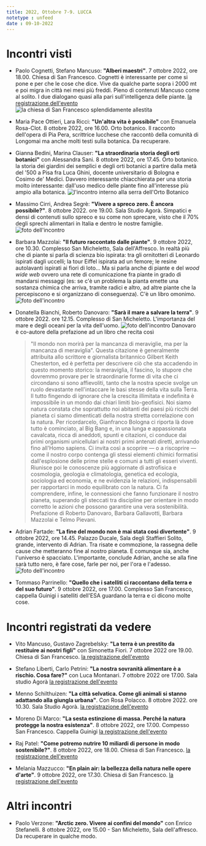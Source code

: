 ```yaml
---
title: 2022, Ottobre 7-9. LUCCA
notetype : unfeed
date : 09-10-2022
---
```


# Incontri visti
- Paolo Cognetti, Stefano Mancuso: **"Alberi maestri"**. 7 ottobre 2022, ore 18.00. Chiesa di San Francesco.
  Cognetti è interessante per come si pone e per che le cose che dice. Vive da qualche parte sopra i 2000 mt e poi migra in città nei mesi più freddi. Pieno di contenuti Mancuso come al solito. I due dialogano quasi alla pari sull'intelligenza delle piante.
  [la registrazione dell'evento](http://gofile.me/6V2w6/A4mi1ERJW)
  ![la chiesa di San Francesco splendidamente allestita](https://alet313.s3.eu-west-3.amazonaws.com/img/foto/2022/lucca/IMG_4204.jpeg)
  
- Maria Pace Ottieri, Lara Ricci: **"Un'altra vita è possibile"** con Emanuela Rosa-Clot. 8 ottobre 2022, ore 16.00. Orto botanico.
  Il racconto dell'opera di Pia Pera, scrittrice lucchese che raccontò della comunità di Longomai ma anche molti testi sulla botanica. Da recuperare. 

- Gianna Bedini, Marina Clauser: **"La straordinaria storia degli orti botanici"** con Alessandra Sani. 8 ottobre 2022, ore 17.45. Orto botanico.
  la storia dei giardini dei semplici e degli orti botanici a partire dalla metà del '500 a Pisa fra Luca Ghini, docente universitario di Bologna e Cosimo de' Medici. Davvero interessante chiacchierata per una storia molto interessante: dall'uso medico delle piante fino all'interesse più ampio alla botanica.
  ![l'incontro interno alla serra dell'Orto Botanico](https://alet313.s3.eu-west-3.amazonaws.com/img/foto/2022/lucca/IMG_4207.jpeg)

- Massimo Cirri, Andrea Segrè: **"Vivere a spreco zero. È ancora possibile?"**. 8 ottobre 2022. ore 19.00. Sala Studio Agorà.
  Simpatici e densi di contenuti sullo spreco e su come non sprecare, visto che il 70% degli sprechi alimentari in Italia e dentro le nostre famiglie.
  ![foto dell'incontro](https://alet313.s3.eu-west-3.amazonaws.com/img/foto/2022/lucca/IMG_4208.jpeg)

- Barbara Mazzolai: **"Il futuro raccontato dalle piante"**. 9 ottobre 2022, ore 10.30. Complesso San Micheletto, Sala dell'Affresco.
  In realtà più che di piante si parla di scienza bio ispirata: tra gli ornitotteri di Leonardo ispirati dagli uccelli; la tour Eiffel ispirata ad un femore; le resine autolavanti ispirati ai fiori di loto...
  Ma si parla anche di piante e del _wood wide web_ ovvero una rete di comunicazione fra piante in grado di mandarsi messaggi (es: se c'è un problema la pianta emette una sostanza chimica che arriva, tramite radici e altro, ad altre piante che la percepiscono e si organizzano di conseguenza). C'è un libro omonimo.
  ![foto dell'incontro](https://alet313.s3.eu-west-3.amazonaws.com/img/foto/2022/lucca/IMG_4209.jpeg)

- Donatella Bianchi, Roberto Danovaro: **"Sarà il mare a salvare la terra"**. 9 ottobre 2022. ore 12.15. Complesso di San Micheletto.
  L'importanza del mare e degli oceani per la vita dell'uomo.
  ![foto dell'incontro](https://alet313.s3.eu-west-3.amazonaws.com/img/foto/2022/lucca/IMG_4210.jpeg)
  Danovaro è co-autore della prefazione ad un libro che recita così
  > "Il mondo non morirà per la mancanza di meraviglie, ma per la mancanza di meraviglia". Questa citazione è generalmente attribuita allo scrittore e giornalista britannico Gilbert Keith Chesterton, ed è perfetta per descrivere ciò che sta accadendo in questo momento storico: la meraviglia, il fascino, lo stupore che dovremmo provare per le straordinarie forme di vita che ci circondano si sono affievoliti, tanto che la nostra specie svolge un ruolo devastante nell'intaccare le basi stesse della vita sulla Terra. Il tutto fingendo di ignorare che la crescita illimitata e indefinita è impossibile in un mondo dai chiari limiti bio-geofisici. Noi siamo natura constata che soprattutto noi abitanti dei paesi più ricchi del pianeta ci siamo dimenticati della nostra stretta correlazione con la natura. Per ricordarcelo, Gianfranco Bologna ci riporta là dove tutto è cominciato, al Big Bang e, in una lunga e appassionata cavalcata, ricca di aneddoti, spunti e citazioni, ci conduce dai primi organismi unicellulari ai nostri primi antenati diretti, arrivando fino all'Homo sapiens. Ci invita così a scoprire ― o a riscoprire ― come il nostro corpo contenga gli stessi elementi chimici formatisi dall'esplosione delle prime stelle e comuni a tutti gli esseri viventi. Riunisce poi le conoscenze più aggiornate di astrofisica e cosmologia, geologia e climatologia, genetica ed ecologia, sociologia ed economia, e ne evidenzia le relazioni, indispensabili per rapportarci in modo equilibrato con la natura. Ci fa comprendere, infine, le connessioni che fanno funzionare il nostro pianeta, superando gli steccati tra discipline per orientare in modo corretto le azioni che possono garantire una vera sostenibilità. Prefazione di Roberto Danovaro, Barbara Gallavotti, Barbara Mazzolai e Telmo Pievani.

- Adrian Fartade: **"La fine del mondo non è mai stata così divertente"**. 9 ottobre 2022, ore 14.45. Palazzo Ducale, Sala degli Staffieri
  Solito, grande, intervento di Adrian. Tra risate e commozione, la rassegna delle cause che metteranno fine al nostro pianeta. E comunque sia, anche l'universo è spacciato. L'importante, conclude Adrian, anche se alla fine sarà tutto nero, è fare cose, farle per noi, per l'ora e l'adesso. 
  ![foto dell'incontro](https://alet313.s3.eu-west-3.amazonaws.com/img/foto/2022/lucca/IMG_4213.jpeg)

- Tommaso Parrinello: **"Quello che i satelliti ci raccontano della terra e del suo futuro"**. 9 ottobre 2022, ore 17.00. Complesso San Francesco, cappella Guinigi
  i satelliti dell'ESA guardano la terra e ci dicono molte cose. 
  

# Incontri registrati da vedere
- Vito Mancuso, Gustavo Zagrebelsky: **"La terra è un prestito da restituire ai nostri figli"** con Simonetta Fiori. 7 ottobre 2022 ore 19.00. Chiesa di San Francesco. 
  [la registrazione dell'evento](http://gofile.me/6V2w6/KxqLVSn4y)

- Stefano Liberti, Carlo Petrini: **"La nostra sovranità alimentare è a rischio. Cosa fare?"** con Luca Montanari. 7 ottobre 2022 ore 17.00. Sala studio Agorà
  [la registrazione dell'evento](http://gofile.me/6V2w6/QIAQwg880)

- Menno Schilthuizen: **"La città selvatica. Come gli animali si stanno adattando alla giungla urbana"**. Con Rosa Polacco. 8 ottobre 2022. ore 10.30. Sala Studio Agorà.
  [la registrazione dell'evento](http://gofile.me/6V2w6/Akw2PjVnl)
  
- Moreno Di Marco: **"La sesta estinzione di massa. Perché la natura protegge la nostra esistenza"**. 8 ottobre 2022, ore 17.00. Compesso San Francesco. Cappella Guinigi
  [la registrazione dell'evento](http://gofile.me/6V2w6/p0eTMHz7m)

- Raj Patel: **"Come potremo nutrire 10 miliardi di persone in modo sostenibile?"**. 8 ottobre 2022, ore 18.00. Chiesa di San Francesco.
  [la registrazione dell'evento](http://gofile.me/6V2w6/5JKRhuPNh)

- Melania Mazzucco: **"En plain air: la bellezza della natura nelle opere d'arte"**. 9 ottobre 2022, ore 17.30. Chiesa di San Francesco.
  [la registrazione dell'evento](http://gofile.me/6V2w6/7hxT9QvkB)

  

# Altri incontri
- Paolo Verzone: **"Arctic zero. Vivere ai confini del mondo"** con Enrico Stefanelli. 8 ottobre 2022, ore 15.00 - San Micheletto, Sala dell'affresco. Da recuperare in qualche modo.